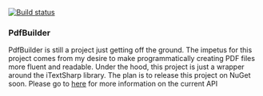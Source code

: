 
[![Build status](https://ci.appveyor.com/api/projects/status/ouakx6cxnp46v8gs/branch/master?svg=true)](https://ci.appveyor.com/project/viralogic/pdfbuilder/branch/master)

### PdfBuilder ###

PdfBuilder is still a project just getting off the ground. The impetus for this project comes from my desire to make programmatically creating PDF files more fluent and readable. Under the hood, this project is just a wrapper around the iTextSharp library. The plan is to release this project on NuGet soon. Please go to [here](https://viralogic.github.io/PdfBuilder/) for more information on the current API